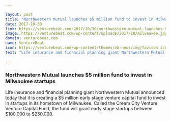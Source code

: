 ```yaml
---

layout: post
title: "Northwestern Mutual launches $5 million fund to invest in Milwaukee startups"
date: 2017-10-30
link: https://venturebeat.com/2017/10/30/northwestern-mutual-launches-5-million-fund-to-invest-in-milwaukee-startups/
image: https://venturebeat.com/wp-content/uploads/2017/10/milwaukee.jpg?fit=780%2C520&strip=all
domain: venturebeat.com
name: VentureBeat
icon: https://venturebeat.com/wp-content/themes/vb-news/img/favicon.ico
text: "Life insurance and financial planning giant Northwestern Mutual announced today that it is creating a $5 million early stage venture capital fund to invest in startups in its hometown of Milwaukee. Called the Cream City Venture Venture Capital Fund, the fund will grant early stage startups between $100,000 to $250,000."

---
```


### Northwestern Mutual launches $5 million fund to invest in Milwaukee startups

Life insurance and financial planning giant Northwestern Mutual announced today that it is creating a $5 million early stage venture capital fund to invest in startups in its hometown of Milwaukee. Called the Cream City Venture Venture Capital Fund, the fund will grant early stage startups between $100,000 to $250,000.